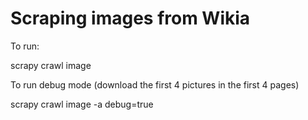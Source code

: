 Scraping images from Wikia
==================================

To run:

   scrapy crawl image 

To run debug mode (download the first 4 pictures in the first 4 pages)

   scrapy crawl image -a debug=true